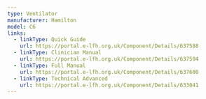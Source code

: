 ```yaml
---
type: Ventilator
manufacturer: Hamilton
model: C6
links:
  - linkType: Quick Guide
    url: https://portal.e-lfh.org.uk/Component/Details/637588
  - linkType: Clinician Manual
    url: https://portal.e-lfh.org.uk/Component/Details/637594
  - linkType: Full Manual
    url: https://portal.e-lfh.org.uk/Component/Details/637600
  - linkType: Technical Advanced
    url: https://portal.e-lfh.org.uk/Component/Details/633041
---
```

